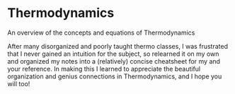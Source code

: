 # Thermodynamics
An overview of the concepts and equations of Thermodynamics

After many disorganized and poorly taught thermo classes, I was frustrated that I never gained an intuition for the subject, so relearned it on my own and organized my notes into a (relatively) concise cheatsheet for my and your reference. In making this I learned to appreciate the beautiful organization and genius connections in Thermodynamics, and I hope you will too!
